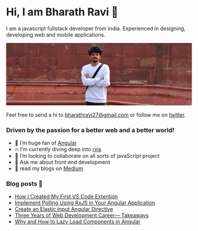 # Hi, I am Bharath Ravi 🌟

I am a javascript fullstack developer from India. Experienced in designing, developing web and mobile applications.

<img src="https://raw.githubusercontent.com/BharathRavi27/BharathRavi27/master/bharath.jpeg" alt="banner of bharath ravi, frontend developer">

Feel free to send a hi to <bharathravi27@gmail.com> or follow me on [twitter](https://twitter.com/_bharath_ravi).

### Driven by the passion for a better web and a better world!

- 🔭 I’m huge fan of [Angular](https://angular.io)
- 🔥 I’m currently diving deep into [rxjs](RxJSrxjs-dev.firebaseapp.com)
- 👯 I’m looking to collaborate on all sorts of javaScript project
- 💬 Ask me about front end development
- 📃 read my blogs on [Medium](http://bharath-ravi.medium.com)

### Blog posts 📕

<!-- BLOG-POST-LIST:START -->
- [How I Created My First VS Code Extention](https://levelup.gitconnected.com/how-i-created-my-first-vs-code-extention-66d7d5ff7fbe?source=rss-d3cb98938cdc------2)
- [Implement Polling Using RxJS in Your Angular Application](https://medium.com/better-programming/implement-polling-using-rxjs-in-your-angular-application-278129d5a9a9?source=rss-d3cb98938cdc------2)
- [Create an Elastic Input Angular Directive](https://medium.com/javascript-in-plain-english/create-an-elastic-input-angular-directive-b58d3e61185e?source=rss-d3cb98938cdc------2)
- [Three Years of Web Development Career— Takeaways](https://levelup.gitconnected.com/three-years-of-web-development-career-takeaways-9d8df65c5cf6?source=rss-d3cb98938cdc------2)
- [Why and How to Lazy Load Components in Angular](https://medium.com/better-programming/why-and-how-to-lazy-load-components-in-angular-b4aff3797c6d?source=rss-d3cb98938cdc------2)
<!-- BLOG-POST-LIST:END -->
